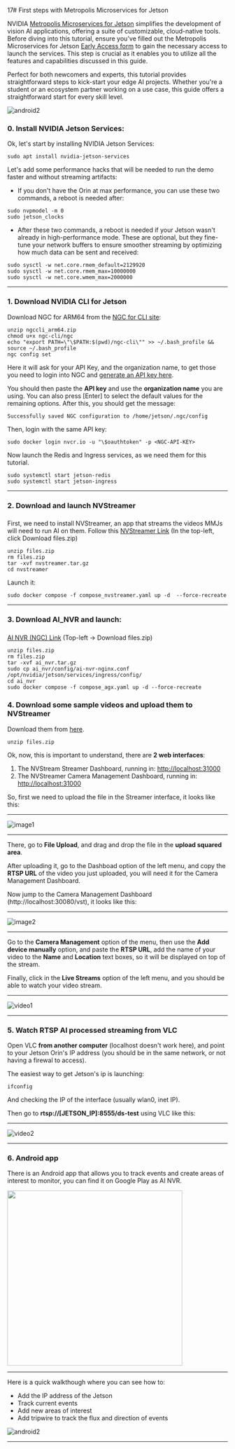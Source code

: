 17# First steps with Metropolis Microservices for Jetson
    


NVIDIA [Metropolis Microservices for Jetson](https://developer.nvidia.com/blog/announcing-metropolis-microservices-on-nvidia-jetson-orin-for-rapid-edge-ai-development/) simplifies the development of vision AI applications, offering a suite of customizable, cloud-native tools. Before diving into this tutorial, ensure you've filled out the Metropolis Microservices for Jetson [Early Access form](https://developer.nvidia.com/metropolis-microservices/jetson-application-form) to gain the necessary access to launch the services. This step is crucial as it enables you to utilize all the features and capabilities discussed in this guide.

Perfect for both newcomers and experts, this tutorial provides straightforward steps to kick-start your edge AI projects. Whether you're a student or an ecosystem partner working on a use case, this guide offers a straightforward start for every skill level.

![android2](../images/mmj_tutorial.gif)

### 0. Install NVIDIA Jetson Services:

Ok, let's start by installing NVIDIA Jetson Services:
```
sudo apt install nvidia-jetson-services
```

Let's add some performance hacks that will be needed to run the demo faster and without streaming artifacts:


* If you don't have the Orin at max performance, you can use these two commands, a reboot is needed after:
```
sudo nvpmodel -m 0 
sudo jetson_clocks
```

* After these two commands, a reboot is needed if your Jetson wasn't already in high-performance mode.
These are optional, but they fine-tune your network buffers to ensure smoother streaming by optimizing how much data can be sent and received:
```
sudo sysctl -w net.core.rmem_default=2129920
sudo sysctl -w net.core.rmem_max=10000000
sudo sysctl -w net.core.wmem_max=2000000
```

---

### 1. Download NVIDIA CLI for Jetson

Download NGC for ARM64 from the [NGC for CLI site](https://ngc.nvidia.com/setup/installers/cli): 
```
unzip ngccli_arm64.zip
chmod u+x ngc-cli/ngc
echo "export PATH=\"\$PATH:$(pwd)/ngc-cli\"" >> ~/.bash_profile && source ~/.bash_profile
ngc config set
```
Here it will ask for your API Key, and the organization name, to get those you need to login into NGC and [generate an API key here](https://ngc.nvidia.com/setup/api-key).

You should then paste the **API key** and use the **organization name** you are using. You can also press [Enter] to select the default values for the remaining options. After this, you should get the message:

```
Successfully saved NGC configuration to /home/jetson/.ngc/config
```

Then, login with the same API key:
```
sudo docker login nvcr.io -u "\$oauthtoken" -p <NGC-API-KEY>
```

Now launch the Redis and Ingress services, as we need them for this tutorial. 

```
sudo systemctl start jetson-redis
sudo systemctl start jetson-ingress
```

---

### 2. Download and launch NVStreamer
### 

First, we need to install NVStreamer, an app that streams the videos MMJs will need to run AI on them. Follow this [NVStreamer Link](https://registry.ngc.nvidia.com/orgs/e7ep4mig3lne/teams/release/resources/nvstreamer) (In the top-left, click Download files.zip)

```
unzip files.zip
rm files.zip
tar -xvf nvstreamer.tar.gz
cd nvstreamer
```
Launch it:
```
sudo docker compose -f compose_nvstreamer.yaml up -d  --force-recreate
```




---

### 3. Download AI_NVR and launch:
### 
[AI NVR (NGC) Link](https://registry.ngc.nvidia.com/orgs/e7ep4mig3lne/teams/release/resources/ai_nvr) (Top-left -> Download files.zip)

```
unzip files.zip
rm files.zip
tar -xvf ai_nvr.tar.gz
sudo cp ai_nvr/config/ai-nvr-nginx.conf /opt/nvidia/jetson/services/ingress/config/
cd ai_nvr
sudo docker compose -f compose_agx.yaml up -d --force-recreate
```







### 4. Download some sample videos and upload them to NVStreamer

Download them from [here](https://registry.ngc.nvidia.com/orgs/e7ep4mig3lne/teams/release/resources/sample-videos).

```
unzip files.zip
```
Ok, now, this is important to understand, there are **2 web interfaces**:

1. The NVStream Streamer Dashboard, running in: [http://localhost:31000](http://localhost:31000)
2. The NVStreamer Camera Management Dashboard, running in: [http://localhost:31000](http://localhost:30080/vst)

So, first we need to upload the file in the Streamer interface, it looks like this:

---

![image1](../images/mmj_streamer.png)

---


There, go to **File Upload**, and drag and drop the file in the **upload squared area**.

After uploading it, go to the Dashboad option of the left menu, and copy the **RTSP URL** of the video you just uploaded, you will need it for the Camera Management Dashboard.



Now jump to the Camera Management Dashboard (http://localhost:30080/vst), it looks like this:



---

![image2](../images/mmj_vst.png)

---


Go to the **Camera Management** option of the menu, then use the **Add device manually** option, and paste the **RTSP URL**, add the name of your video to the **Name** and **Location** text boxes, so it will be displayed on top of the stream.



Finally, click in the **Live Streams** option of the left menu, and you should be able to watch your video stream.

---

![video1](../images/mmj_livestream.gif)

---

### 5. Watch RTSP AI processed streaming from VLC

Open VLC **from another computer** (localhost doesn't work here), and point to your Jetson Orin's IP address (you should be in the same network, or not having a firewal to access).

The easiest way to get Jetson's ip is launching:
```
ifconfig
```
And checking the IP of the interface (usually wlan0, inet IP).

Then go to **rtsp://[JETSON_IP]:8555/ds-test** using VLC like this:

---

![video2](../images/mmj_vlc.gif)


---


### 6. Android app
 
There is an Android app that allows you to track events and create areas of interest to monitor, you can find it on Google Play as AI NVR.

<img width="400px" src="../images/mmj_android.jpg">

---


Here is a quick walkthough where you can see how to:

- Add the IP address of the Jetson
- Track current events
- Add new areas of interest
- Add tripwire to track the flux and direction of events

![android2](../images/mmj_app.gif)


---

